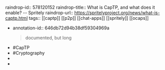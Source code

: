 raindrop-id:: 578120152
raindrop-title:: What is CapTP, and what does it enable? -- Spritely
raindrop-url:: https://spritelyproject.org/news/what-is-captp.html
tags:: [[captp]] [[p2p]] [[chat-apps]] [[spritely]] [[ocaps]]

- annotation-id:: 646db72d94b38df59304969a
  > documented, but long
- #CapTP
- #Cryptography
-
-